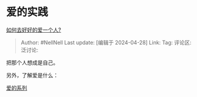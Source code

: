 # 爱的实践
[如何去好好的爱一个人?](https://www.zhihu.com/question/23045101/answer/3481846296)

> Author: #NellNell
> Last update: [编辑于 2024-04-28]
> Link:
> Tag:
> 评论区:
> 泛讨论:

把那个人想成是自己。

另外，了解爱是什么：

[爱的系列](https://link.zhihu.com/?target=https%3A//dao-lu.com/category/loveseries/)
